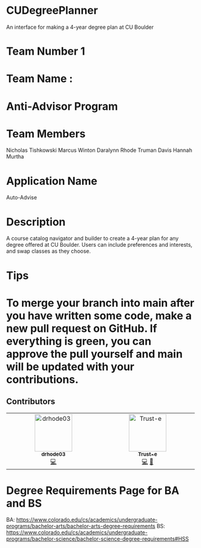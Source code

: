 
# CUDegreePlanner
An interface for making a 4-year degree plan at CU Boulder


# Team Number 1

# Team Name :
# Anti-Advisor Program

# Team Members
Nicholas Tishkowski
Marcus Winton
Daralynn Rhode
Truman Davis
Hannah Murtha

# Application Name
Auto-Advise

# Description

A course catalog navigator and builder to create a 4-year plan for any degree offered at CU Boulder. Users can include preferences and interests, and swap classes as they choose. 

# Tips
To merge your branch into main after you have written some code, make a new pull request on GitHub. If everything is green, you can approve the pull yourself and main will be updated with your contributions.
=======
## Contributors

<!-- ALL-CONTRIBUTORS-LIST:START - Do not remove or modify this section -->
<!-- prettier-ignore-start -->
<!-- markdownlint-disable -->
<table>
  <tbody>
    <tr>
      <td align="center" valign="top" width="14.28%"><a href="https://github.com/drhode03"><img src="https://avatars.githubusercontent.com/u/123619542?v=4?s=100" width="100px;" alt="drhode03"/><br /><sub><b>drhode03</b></sub></a><br /><a href="#code-drhode03" title="Code">💻</a></td>
      <td align="center" valign="top" width="14.28%"><a href="https://github.com/Trust-e"><img src="https://avatars.githubusercontent.com/u/123098542?v=4?s=100" width="100px;" alt="Trust-e"/><br /><sub><b>Trust-e</b></sub></a><br /><a href="#code-Trust-e" title="Code">💻</a> <a href="#doc-Trust-e" title="Documentation">📖</a></td>
    </tr>
  </tbody>
</table>

<!-- markdownlint-restore -->
<!-- prettier-ignore-end -->

<!-- ALL-CONTRIBUTORS-LIST:END -->

# Degree Requirements Page for BA and BS

BA: https://www.colorado.edu/cs/academics/undergraduate-programs/bachelor-arts/bachelor-arts-degree-requirements
BS: https://www.colorado.edu/cs/academics/undergraduate-programs/bachelor-science/bachelor-science-degree-requirements#HSS
